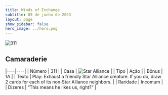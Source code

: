 ```yaml
---
title: Winds of Exchange
subtitle: 05 de junho de 2023
layout: page
show_sidebar: false
hero_image: ../hero.png
---
```


![311](https://mastervault-storage-prod.s3.amazonaws.com/media/card_front/en/600_311_fe5a151fdbf4_en.png)


## Camaraderie

|----|----|
| Número | 311 |
| Casa | ![Star Alliance](https://archonarcana.com/images/thumb/7/7d/Star_Alliance.png/22px-Star_Alliance.png "Aliança Estelar") |
| Tipo | Ação |
| Bônus | 1A |
| Texto | Play: Exhaust a friendly Star Alliance creature. If you do, draw 2 cards for each of its non‑Star Alliance neighbors.  |
| Raridade | Incomum |
| Dizeres | “This means he likes us, right?” |
